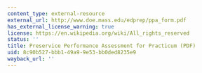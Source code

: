 ```yaml
---
content_type: external-resource
external_url: http://www.doe.mass.edu/edprep/ppa_form.pdf
has_external_license_warning: true
license: https://en.wikipedia.org/wiki/All_rights_reserved
status: ''
title: Preservice Performance Assessment for Practicum (PDF)
uid: 8c90b527-bbb1-49a9-9e53-bb0ded8235e9
wayback_url: ''
---
```

